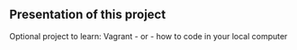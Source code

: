 ## Presentation of this project
Optional project to learn:
Vagrant - or - how to code in your local computer
